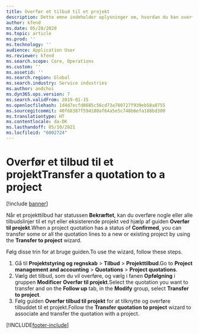 ```yaml
---
title: Overfør et tilbud til et projekt
description: Dette emne indeholder oplysninger om, hvordan du kan overføre et tilbud til et nyt eller eksisterende projekt.
author: kfend
ms.date: 05/28/2020
ms.topic: article
ms.prod: ''
ms.technology: ''
audience: Application User
ms.reviewer: kfend
ms.search.scope: Core, Operations
ms.custom: ''
ms.assetid: ''
ms.search.region: Global
ms.search.industry: Service industries
ms.author: andchoi
ms.dyn365.ops.version: 7
ms.search.validFrom: 2019-01-15
ms.openlocfilehash: 1d4d7ecfd8685c56cd73a780727f939eb58a8755
ms.sourcegitcommit: 40f68387f594180af64a5e5c748b6efa188bd300
ms.translationtype: HT
ms.contentlocale: da-DK
ms.lasthandoff: 05/10/2021
ms.locfileid: "6002724"
---
```

# <a name="transfer-a-quotation-to-a-project"></a><span data-ttu-id="97dde-103">Overfør et tilbud til et projekt</span><span class="sxs-lookup"><span data-stu-id="97dde-103">Transfer a quotation to a project</span></span>

[!include [banner](../includes/banner.md)]

<span data-ttu-id="97dde-104">Når et projekttilbud har statussen **Bekræftet**, kan du overføre nogle eller alle tilbudslinjer til et nyt eller eksisterende projekt ved hjælp af guiden **Overfør til projekt**.</span><span class="sxs-lookup"><span data-stu-id="97dde-104">When a project quotation has a status of **Confirmed**, you can transfer some or all the quotation lines to a new or existing project by using the **Transfer to project** wizard.</span></span> 

<span data-ttu-id="97dde-105">Følg disse trin for at bruge guiden.</span><span class="sxs-lookup"><span data-stu-id="97dde-105">To use the wizard, follow these steps.</span></span>

1. <span data-ttu-id="97dde-106">Gå til **Projektstyring og regnskab** > **Tilbud** > **Projekttilbud**.</span><span class="sxs-lookup"><span data-stu-id="97dde-106">Go to **Project management and accounting** > **Quotations** > **Project quotations**.</span></span>
2. <span data-ttu-id="97dde-107">Vælg det tilbud, som du vil overføre, og vælg i fanen **Opfølgning** i gruppen **Modificer** **Overfør til projekt**.</span><span class="sxs-lookup"><span data-stu-id="97dde-107">Select the quotation you want to transfer and on the **Follow up** tab, in the **Modify** group, select **Transfer to project**.</span></span>
3. <span data-ttu-id="97dde-108">Følg guiden **Overfør tilbud til projekt** for at tilknytte og overføre tilbuddet til et projekt.</span><span class="sxs-lookup"><span data-stu-id="97dde-108">Follow the **Transfer quotation to project** wizard to associate and transfer the quotation with a project.</span></span>


[!INCLUDE[footer-include](../includes/footer-banner.md)]
